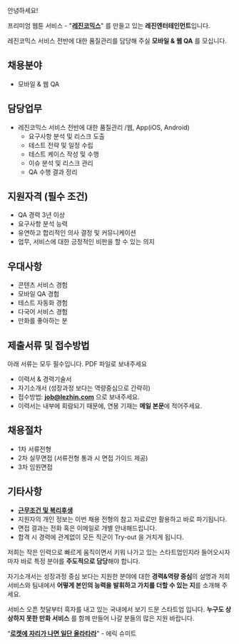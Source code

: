 안녕하세요!

프리미엄 웹툰 서비스 - "**[레진코믹스](http://www.lezhin.com)**" 를 만들고 있는 **레진엔터테인먼트**입니다.

레진코믹스 서비스 전반에 대한 품질관리를 담당해 주실 **모바일 & 웹 QA** 를 모십니다. 


## 채용분야

- 모바일 & 웹 QA


## 담당업무

- 레진코믹스 서비스 전반에 대한 품질관리 /웹, App(iOS, Android)
  - 요구사항 분석 및 리스크 도출
  - 테스트 전략 및 일정 수립
  - 테스트 케이스 작성 및 수행
  - 이슈 분석 및 리스크 관리
  - QA 수행 결과 정리


## 지원자격 (필수 조건)

- QA 경력 3년 이상 
- 요구사항 분석 능력 
- 유연하고 합리적인 의사 결정 및 커뮤니케이션
- 업무, 서비스에 대한 긍정적인 비판을 할 수 있는 의지


## 우대사항

- 콘텐츠 서비스 경험
- 모바일 QA 경험
- 테스트 자동화 경험
- 다국어 서비스 경험
- 만화를 좋아하는 분


## 제출서류 및 접수방법

아래 서류는 모두 필수입니다. PDF 파일로 보내주세요 

- 이력서 & 경력기술서 
- 자기소개서 (성장과정 보다는 역량중심으로 간략히)
- 접수방법: **job@lezhin.com** 으로 보내주세요.
- 이력서는 내부에 회람되기 때문에, 연봉 기재는 **메일 본문**에 적어주세요.


## 채용절차 

- 1차 서류전형
- 2차 실무면접 (서류전형 통과 시 면접 가이드 제공)
- 3차 임원면접 


## 기타사항 
- [**근무조건 및 복리후생**](https://github.com/lezhin/apply/blob/master/README.md)
- 지원자의 개인 정보는 이번 채용 전형의 참고 자료로만 활용하고 바로 파기됩니다.
- 면접 결과는 전화 혹은 이메일로 개별 안내해드립니다.
- 합격 시 경력에 관계없이 모든 직군이 Try-out 을 거치게 됩니다. 


저희는 작은 인력으로 빠르게 움직이면서 키워 나가고 있는 스타트업인지라 들어오시자마자 바로 특정 분야를 **주도적으로 담당**해야 합니다. 

자기소개서는 성장과정 중심 보다는 지원한 분야에 대한 **경력&역량 중심**의 설명과 저희 서비스와 팀내에서 **어떻게 본인의 능력을 발휘하고 가치를 더할 수 있는 지**를 소개해 주세요.

서비스 오픈 첫달부터 흑자를 내고 있는 국내에서 보기 드문 스타트업 입니다. **누구도 상상하지 못한 만화 서비스** 를 함께 만들어 나갈 분들의 많은 지원 바랍니다.


“[**로켓에 자리가 나면 일단 올라타라**](http://estima.wordpress.com/2012/05/28/sheryl/)" - 에릭 슈미트
